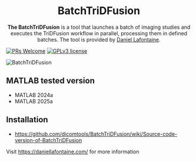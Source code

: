 <div align="center">
  <h1>BatchTriDFusion</h1>
  <p><strong>The BatchTriDFusion</strong> is a tool that launches a batch of imaging studies and executes the TriDFusion workflow in parallel, processing them in defined batches. The tool is provided by <a href="https://daniellafontaine.com/">Daniel Lafontaine</a>.</p>
</div>

[![PRs Welcome](https://img.shields.io/badge/PRs-welcome-brightgreen.svg?style=flat-square)](https://github.com/dicomtools/BatchTriDFusion)
[![GPLv3 license](https://img.shields.io/badge/License-GPLv3-blue.svg)](https://github.com/dicomtools/BatchTriDFusion/blob/main/LICENSE)

![BatchTriDFusion](images/BatchTriDFusionMain.png)

## MATLAB tested version

* MATLAB 2024a
* MATLAB 2025a

## Installation

* https://github.com/dicomtools/BatchTriDFusion/wiki/Source-code-version-of-BatchTriDFusion

Visit https://daniellafontaine.com/ for more information
